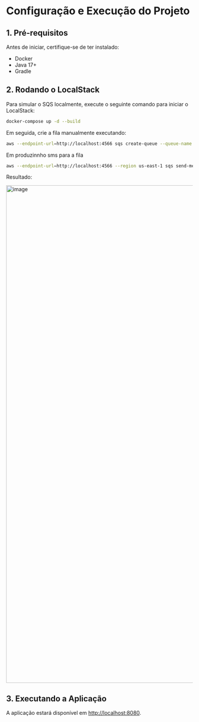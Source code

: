 # Configuração e Execução do Projeto

## 1. Pré-requisitos
Antes de iniciar, certifique-se de ter instalado:

- Docker
- Java 17+
- Gradle

## 2. Rodando o LocalStack
Para simular o SQS localmente, execute o seguinte comando para iniciar o LocalStack:

```sh
docker-compose up -d --build
```

Em seguida, crie a fila manualmente executando:

```sh
aws --endpoint-url=http://localhost:4566 sqs create-queue --queue-name queue-sqs-test
```

Em produzinnho sms para a fila

```sh
aws --endpoint-url=http://localhost:4566 --region us-east-1 sqs send-message --queue-url http://sqs.us-east-1.localhost.localstack.cloud:4566/000000000000/queue-sqs-test --message-body "Hello from LocalStack!"
```

Resultado: 

<img width="1341" alt="image" src="https://github.com/user-attachments/assets/933d3b8a-91f4-4a04-a096-d2a988ef7c68" />


## 3. Executando a Aplicação

A aplicação estará disponível em [http://localhost:8080](http://localhost:8080).

